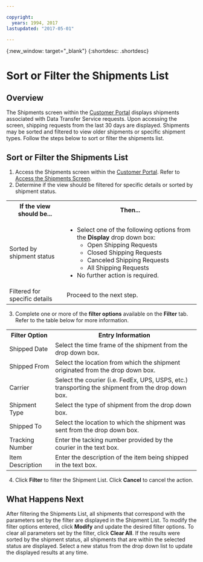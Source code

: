 ```yaml
---

copyright:
  years: 1994, 2017
lastupdated: "2017-05-01"

---
```

{:new_window: target="_blank"}
{:shortdesc: .shortdesc}

# Sort or Filter the Shipments List
## Overview

The Shipments screen within the [Customer Portal](https://control.softlayer.com/) displays shipments associated with Data Transfer Service requests. Upon accessing the screen, shipping requests from the last 30 days are displayed. Shipments may be sorted and filtered to view older shipments or specific shipment types. Follow the steps below to sort or filter the shipments list.

## Sort or Filter the Shipments List

1. Access the Shipments screen within the [Customer Portal](https://control.softlayer.com/). Refer to [Access the Shipments Screen](/docs/infrastructure/DataTransferService/access-shipments-screen.html).
2. Determine if the view should be filtered for specific details or sorted by shipment status.

<table><tbody><tr><th>If the view should be...</th><th>Then...</th></tr><tr><td>Sorted by shipment status</td><td><ul><li>Select one of the following options from the <strong>Display</strong> drop down box:<ul><li>Open Shipping Requests</li><li>Closed Shipping Requests</li><li>Canceled Shipping Requests</li><li>All Shipping Requests<br> </li></ul></li><li>No further action is required.</li></ul></td></tr><tr><td>Filtered for specific details</td><td>Proceed to the next step.</td></tr></tbody></table>

3. Complete one or more of the **filter options** available on the **Filter** tab. Refer to the table below for more information.

<table><tbody><tr><th>Filter Option</th><th>Entry Information</th></tr><tr><td>Shipped Date</td><td>Select the time frame of the shipment from the drop down box.</td></tr><tr><td>Shipped From</td><td>Select the location from which the shipment originated from the drop down box.</td></tr><tr><td>Carrier</td><td>Select the courier (i.e. FedEx, UPS, USPS, etc.) transporting the shipment from the drop down box.</td></tr><tr><td>Shipment Type</td><td>Select the type of shipment from the drop down box.</td></tr><tr><td>Shipped To</td><td>Select the location to which the shipment was sent from the drop down box.</td></tr><tr><td>Tracking Number</td><td>Enter the tacking number provided by the courier in the text box.</td></tr><tr><td>Item Description</td><td>Enter the description of the item being shipped in the text box.</td></tr></tbody></table>

4. Click **Filter** to filter the Shipment List. Click **Cancel** to cancel the action.

## What Happens Next

After filtering the Shipments List, all shipments that correspond with the parameters set by the filter are displayed in the Shipment List. To modify the filter options entered, click **Modify** and update the desired filter options. To clear all parameters set by the filter, click **Clear All**. If the results were sorted by the shipment status, all shipments that are within the selected status are displayed. Select a new status from the drop down list to update the displayed results at any time.
